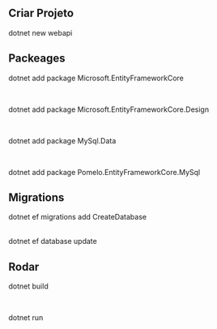 <h2> Criar Projeto </h2>

<p> dotnet new webapi </p>

<h2> Packeages </h2>

<p> dotnet add package Microsoft.EntityFrameworkCore </p><br>
<p> dotnet add package Microsoft.EntityFrameworkCore.Design </p><br>
<p> dotnet add package MySql.Data </p><br>
<p> dotnet add package Pomelo.EntityFrameworkCore.MySql </p>

<h2> Migrations </h2>

dotnet ef migrations add CreateDatabase </p><br>
dotnet ef database update </p>

<h2> Rodar </h2>

<p> dotnet build </p><br>
<p> dotnet run </p>

